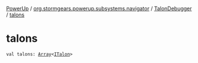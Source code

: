 [PowerUp](../../index.md) / [org.stormgears.powerup.subsystems.navigator](../index.md) / [TalonDebugger](index.md) / [talons](./talons.md)

# talons

`val talons: `[`Array`](https://kotlinlang.org/api/latest/jvm/stdlib/kotlin/-array/index.html)`<`[`ITalon`](../../org.stormgears.utils.talons/-i-talon/index.md)`>`